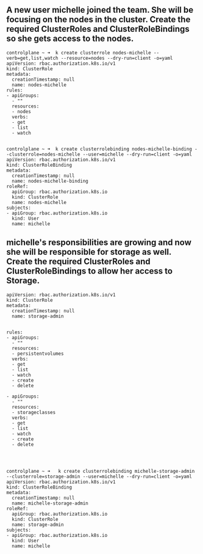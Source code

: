 ## A new user michelle joined the team. She will be focusing on the nodes in the cluster. Create the required ClusterRoles and ClusterRoleBindings so she gets access to the nodes.

```
controlplane ~ ➜  k create clusterrole nodes-michelle --verb=get,list,watch --resource=nodes --dry-run=client -o=yaml
apiVersion: rbac.authorization.k8s.io/v1
kind: ClusterRole
metadata:
  creationTimestamp: null
  name: nodes-michelle
rules:
- apiGroups:
  - ""
  resources:
  - nodes
  verbs:
  - get
  - list
  - watch


controlplane ~ ➜  k create clusterrolebinding nodes-michelle-binding --clusterrole=nodes-michelle --user=michelle --dry-run=client -o=yaml
apiVersion: rbac.authorization.k8s.io/v1
kind: ClusterRoleBinding
metadata:
  creationTimestamp: null
  name: nodes-michelle-binding
roleRef:
  apiGroup: rbac.authorization.k8s.io
  kind: ClusterRole
  name: nodes-michelle
subjects:
- apiGroup: rbac.authorization.k8s.io
  kind: User
  name: michelle

```
## michelle's responsibilities are growing and now she will be responsible for storage as well. Create the required ClusterRoles and ClusterRoleBindings to allow her access to Storage.
```
apiVersion: rbac.authorization.k8s.io/v1
kind: ClusterRole
metadata:
  creationTimestamp: null
  name: storage-admin


rules:
- apiGroups:
  - ""
  resources:
  - persistentvolumes
  verbs:
  - get
  - list
  - watch
  - create
  - delete

- apiGroups:
  - ""
  resources:
  - storageclasses
  verbs:
  - get
  - list
  - watch
  - create
  - delete




controlplane ~ ➜   k create clusterrolebinding michelle-storage-admin  --clusterrole=storage-admin --user=michelle --dry-run=client -o=yaml
apiVersion: rbac.authorization.k8s.io/v1
kind: ClusterRoleBinding
metadata:
  creationTimestamp: null
  name: michelle-storage-admin
roleRef:
  apiGroup: rbac.authorization.k8s.io
  kind: ClusterRole
  name: storage-admin
subjects:
- apiGroup: rbac.authorization.k8s.io
  kind: User
  name: michelle

```





